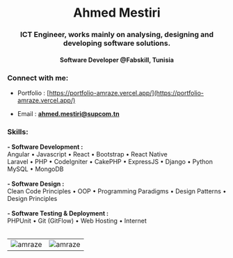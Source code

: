 <h1 align="center">Ahmed Mestiri</h1>
<h3 align="center">ICT Engineer, works mainly on analysing, designing and developing software solutions.</h3>
<h4 align="center">Software Developer @Fabskill, Tunisia</h4>
<h3 align="left">Connect with me:</h3>

- Portfolio : [https://portfolio-amraze.vercel.app/](https://portfolio-amraze.vercel.app/)

- Email : **ahmed.mestiri@supcom.tn**


<h3 align="left">Skills:</h3>
<div><b> - Software Development :</b></div>
<div>Angular • Javascript • React • Bootstrap • React Native</div>
<div> Laravel • PHP • CodeIgniter • CakePHP • ExpressJS • Django • Python </div>
<div>MySQL • MongoDB</div>
<br>

<div><b> - Software Design :</b></div>
<div> Clean Code Principles • OOP • Programming Paradigms • Design Patterns • Design Principles </div>
<br>

<div><b> - Software Testing & Deployment :</b></div>
<div>PHPUnit • Git (GitFlow) • Web Hosting • Internet</div>

<br>
<table align="center">
  <tr>
    <td><img src="https://github-readme-streak-stats.herokuapp.com/?user=amraze&theme=transparent" alt="amraze" /></td>
    <td><img src="https://github-readme-stats.vercel.app/api/top-langs/?username=amraze&hide_progress=true&theme=transparent&hide_border=true" alt="amraze" /></td>
  </tr>
</table>

